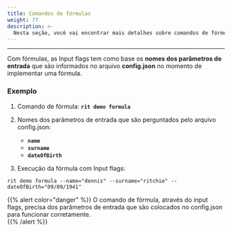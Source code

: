 ```yaml
---
title: Comandos de fórmulas
weight: 77
description: >-
  Nesta seção, você vai encontrar mais detalhes sobre comandos de fórmulas que podem ser usados via input flags.
---
```


---

Com fórmulas, as Input flags tem como base os **nomes dos parâmetros de entrada** que são informados no arquivo **config.json** no momento de implementar uma fórmula. 

### **Exemplo**

1. Comando de fórmula: **`rit demo formula`**

2. Nomes dos parâmetros de entrada que são perguntados pelo arquivo config.json:

   * **`name`**
   * **`surname`**
   * **`dateOfBirth`**

3. Execução da fórmula com Input flags:

```text
rit demo formula --name="dennis" --surname="ritchie" --dateOfBirth="09/09/1941"
```

{{% alert color="danger" %}}
O comando de fórmula, através do input flags, precisa dos parâmetros de entrada que são colocados no config.json para funcionar corretamente.  
{{% /alert %}}

